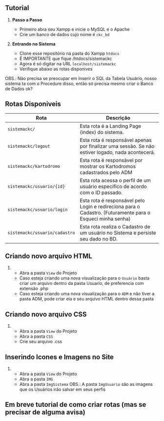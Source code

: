 ## Tutorial 

1. **Passo a Passo**
    - Primeiro abra seu Xampp e inicie o MySQL e o Apache
    - Crie um banco de dados cujo nome é `ckc_bd`


2. **Entrando no Sistema**
    - Clone esse repositório na pasta do Xampp `htdocs`
    - É IMPORTANTE que fique /htdocs/sistemackc
    - Agora é só digitar na URL `localhost/sistemackc`
    - Verifique abaixo as rotas disponives
  
OBS.: Não precisa se preocupar em Inserir o SQL da Tabela Usuário, nosso sistema ta com o Procedure disso, então só precisa mesmo criar o Banco de Dados ok?
   

## Rotas Disponiveis
| Rota                     | Descrição                                                                                           |
|--------------------------|-----------------------------------------------------------------------------------------------------|
| `sistemackc/`            | Esta rota é a Landing Page (index) do sistema.                                                     |
| `sistemackc/logout`      | Esta rota é responsável apenas por finalizar uma sessão. Se não estiver logado, nada acontecerá.   |
| `sistemackc/kartodromo`      | Esta rota é responsável por mostrar os Kartodromos cadastrados pelo ADM   |
| `sistemackc/usuario/{id}`| Esta rota acessa o perfil de um usuário específico de acordo com o ID passado.                     |
| `sistemackc/usuario/login` | Esta rota é responsável pelo Login e redireciona para o Cadastro. (Futuramente para o Esqueci minha senha) |
| `sistemackc/usuario/cadastro` | Esta rota realiza o Cadastro de um usuário no Sistema e persiste seu dado no BD.                   |

## Criando novo arquivo HTML
1.
    - Abra a pasta `View` do Projeto
    - Caso esteja criando uma nova visualização para o `Usuário` basta criar um arquivo dentro da pasta Usuario, de preferencia com extensão .php
    - Caso esteja criando uma nova visualização para o `ADM`  e não tiver a pasta ADM, pode criar ela e seu arquivo HTML dentro dessa pasta
  
## Criando novo arquivo CSS
1.
    - Abra a pasta `View` do Projeto
    - Abra a pasta `CSS` 
    - Crie seu arquivo .css

## Inserindo Icones e Imagens no Site
1.
    - Abra a pasta `View` do Projeto
    - Abra a pasta `IMG` 
    - Abra a pasta `ImgSistema`
OBS.: A pasta `ImgUsuario` são as imagens que os Usuários irão salvar em seus perfis


## Em breve tutorial de como criar rotas (mas se precisar de alguma avisa)
